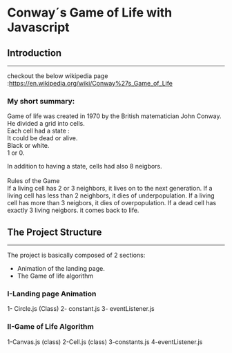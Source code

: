 # Conway´s Game of Life with Javascript

## Introduction

---

checkout the below wikipedia page :https://en.wikipedia.org/wiki/Conway%27s_Game_of_Life

### My short summary:

Game of life was created in 1970 by the British matematician John Conway.
<br>
He divided a grid into cells.
<br>
Each cell had a state :
<br>
It could be dead or alive.
<br>
Black or white.
<br>
1 or 0.
<br>

In addition to having a state, cells had also 8 neigbors.
<br>
<br>
Rules of the Game
<br>
If a living cell has 2 or 3 neighbors, it lives on to the next generation.
If a living cell has less than 2 neighbors, it dies of underpopulation.
If a living cell has more than 3 neigbors, it dies of overpopulation.
If a dead cell has exactly 3 living neigbors. it comes back to life.

## The Project Structure

---

The project is basically composed of 2 sections:

- Animation of the landing page.
- The Game of life algorithm

### I-Landing page Animation

1- Circle.js (Class)
2- constant.js
3- eventListener.js

### II-Game of Life Algorithm

1-Canvas.js (class)
2-Cell.js (class)
3-constants.js
4-eventListener.js
